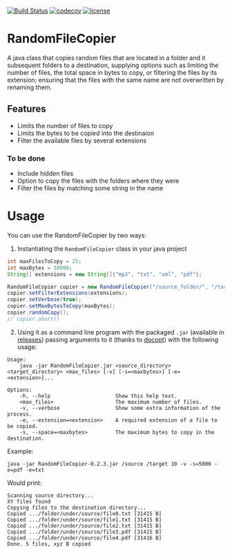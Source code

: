 [![Build Status](https://travis-ci.org/octaviospain/RandomFileCopier.svg?branch=master)](https://travis-ci.org/octaviospain/RandomFileCopier)
[![codecov](https://codecov.io/gh/octaviospain/RandomFileCopier/branch/master/graph/badge.svg)](https://codecov.io/gh/octaviospain/RandomFileCopier)
[![license](https://img.shields.io/badge/license-apache%202-brightgreen.svg)](https://github.com/octaviospain/TimecodeString/blob/master/LICENSE.txt)

# RandomFileCopier
A java class that copies random files that are located in a folder and it subsequent folders to a
destination, supplying options such as limiting the number of files, the total space in bytes to copy,
or filtering the files by its extension; ensuring that the files with the same name are not overwritten by renaming them.

## Features
* Limits the number of files to copy
* Limits the bytes to be copied into the destinaion
* Filter the available files by several extensions

### To be done
* Include hidden files
* Option to copy the files with the folders where they were
* Filter the files by matching some string in the name

# Usage
You can use the RandomFileCopier by two ways:

1. Instantiating the `RandomFileCopier` class in your java project

```java
int maxFilesToCopy = 25;
int maxBytes = 50000;
String[] extensions = new String[]{"mp3", "txt", "xml", "pdf"};

RandomFileCopier copier = new RandomFileCopier("/source_folder/", "/target_folder/", maxFilesToCopy);
copier.setFilterExtensions(extensions);
copier.setVerbose(true);
copier.setMaxBytesToCopy(maxBytes);
copier.randomCopy();
// copier.abort()
```

2. Using it as a command line program with the packaged `.jar` (available in
[releases](https://github.com/octaviospain/RandomFileCopier/releases)) passing arguments to it
(thanks to [docopt](https://github.com/docopt/docopt.java)) with the following usage:

```
Usage:
    java -jar RandomFileCopier.jar <source_directory> <target_directory> <max_files> [-v] [-s=<maxbytes>] [-e=<extension>]...

Options:
    -h, --help                     Show this help text.
    <max_files>                    The maximum number of files.
    -v, --verbose                  Show some extra information of the process.
    -e, --extension=<extension>    A required extension of a file to be copied.
    -s, --space=<maxbytes>         The maximum bytes to copy in the destination.
```

Example:

```
java -jar RandomFileCopier-0.2.3.jar /source /target 10 -v -s=5000 -e=pdf -e=txt  
```

Would print:
```
Scanning source directory...
XY files found
Copying files to the destination directory...
Copied .../folder/under/source/file0.txt [31415 B]
Copied .../folder/under/source/file1.txt [31415 B]
Copied .../folder/under/source/file2.txt [31415 B]
Copied .../folder/under/source/file3.pdf [31415 B]
Copied .../folder/under/source/file4.pdf [31416 B]
Done. 5 files, xyz B copied
```